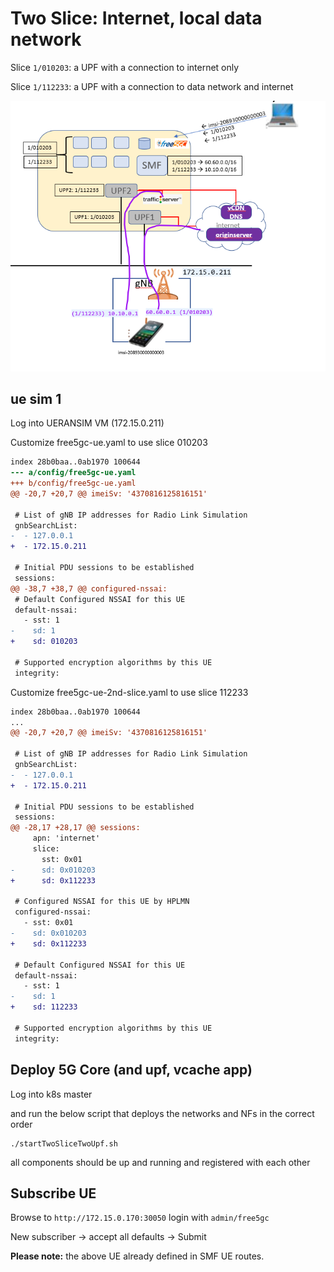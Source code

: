 # Two Slice: Internet, local data network

Slice `1/010203`: a UPF with a connection to internet only

Slice `1/112233`: a UPF with a connection to data network and internet

![Testbed](../../images/twoslicetwoupf-int-dn.png)

## ue sim 1

Log into UERANSIM VM (172.15.0.211)

Customize free5gc-ue.yaml to use slice 010203

```diff
index 28b0baa..0ab1970 100644
--- a/config/free5gc-ue.yaml
+++ b/config/free5gc-ue.yaml
@@ -20,7 +20,7 @@ imeiSv: '4370816125816151'

 # List of gNB IP addresses for Radio Link Simulation
 gnbSearchList:
-  - 127.0.0.1
+  - 172.15.0.211

 # Initial PDU sessions to be established
 sessions:
@@ -38,7 +38,7 @@ configured-nssai:
 # Default Configured NSSAI for this UE
 default-nssai:
   - sst: 1
-    sd: 1
+    sd: 010203

 # Supported encryption algorithms by this UE
 integrity:
```

Customize free5gc-ue-2nd-slice.yaml to use slice 112233

```diff
index 28b0baa..0ab1970 100644
...
@@ -20,7 +20,7 @@ imeiSv: '4370816125816151'

 # List of gNB IP addresses for Radio Link Simulation
 gnbSearchList:
-  - 127.0.0.1
+  - 172.15.0.211

 # Initial PDU sessions to be established
 sessions:
@@ -28,17 +28,17 @@ sessions:
     apn: 'internet'
     slice:
       sst: 0x01
-      sd: 0x010203
+      sd: 0x112233

 # Configured NSSAI for this UE by HPLMN
 configured-nssai:
   - sst: 0x01
-    sd: 0x010203
+    sd: 0x112233

 # Default Configured NSSAI for this UE
 default-nssai:
   - sst: 1
-    sd: 1
+    sd: 112233

 # Supported encryption algorithms by this UE
 integrity:
```

## Deploy 5G Core (and upf, vcache app)

Log into k8s master

and run the below script that deploys the networks and NFs in the correct order

```
./startTwoSliceTwoUpf.sh
```

all components should be up and running and registered with each other


## Subscribe UE

Browse to `http://172.15.0.170:30050`
login with `admin/free5gc`

New subscriber -> accept all defaults -> Submit

**Please note:** the above UE already defined in SMF UE routes.
